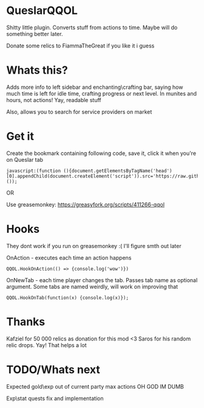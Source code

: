 # QueslarQQOL
Shitty little plugin. Converts stuff from actions to time. Maybe will do something better later.

Donate some relics to FiammaTheGreat if you like it i guess

# Whats this?
Adds more info to left sidebar and enchanting\crafting bar, saying how much time is left for idle time, crafting progress or next level. In munites and hours, not actions! Yay, readable stuff

Also, allows you to search for service providers on market

# Get it
Create the bookmark containing following code, save it, click it when you're on Queslar tab
```
javascript:(function (){document.getElementsByTagName('head')[0].appendChild(document.createElement('script')).src='https://raw.githubusercontent.com/CountTo25/QueslarQQOL/master/main.js';}());
```
OR

Use greasemonkey: https://greasyfork.org/scripts/411266-qqol
# Hooks
They dont work if you run on greasemonkey :( I'll figure smth out later

OnAction - executes each time an action happens
```
QQOL.HookOnAction(() => {console.log('wow')})
```

OnNewTab - each time player changes the tab. Passes tab name as optional argument. Some tabs are named weirdly, will work on improving that
```
QQOL.HookOnTab(function(x) {console.log(x)});
```
# Thanks
Kafziel for 50 000 relics as donation for this mod <3
Saros for his random relic drops. Yay! That helps a lot


# TODO/Whats next
Expected gold\exp out of current party max actions
OH GOD IM DUMB

Exp\stat quests fix and implementation
